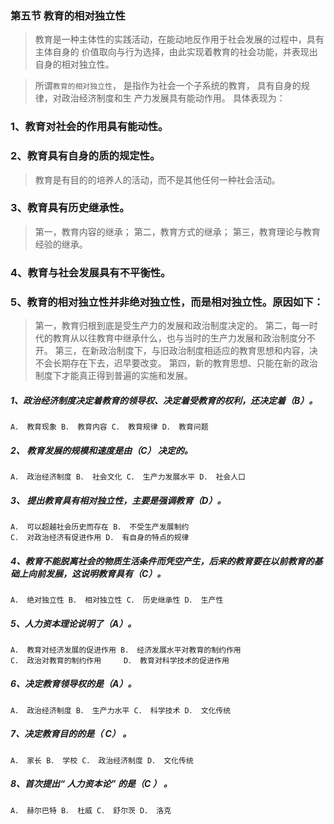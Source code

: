 ### 第五节 教育的相对独立性
>   教育是一种主体性的实践活动，在能动地反作用于社会发展的过程中，具有主体自身的
价值取向与行为选择，由此实现着教育的社会功能，并表现出自身的相对独立性。 

>   所谓`教育的相对独立性`， 是指作为社会一个子系统的教育， 具有自身的规律，对政治经济制度和生
产力发展具有能动作用。 具体表现为：
### 1、教育对社会的作用具有能动性。
### 2、教育具有自身的质的规定性。
>   教育是有目的的培养人的活动，而不是其他任何一种社会活动。

### 3、教育具有历史继承性。
>   第一，教育内容的继承；
    第二，教育方式的继承；
    第三，教育理论与教育经验的继承。
    
### 4、教育与社会发展具有不平衡性。
### 5、教育的相对独立性并非绝对独立性，而是相对独立性。原因如下：
>   第一，教育归根到底是受生产力的发展和政治制度决定的。
    第二，每一时代的教育从以往教育中继承什么，也与当时的生产力发展和政治制度分不开。
    第三，在新政治制度下，与旧政治制度相适应的教育思想和内容，决不会长期存在下去，迟早要改变。
    第四，新的教育思想、只能在新的政治制度下才能真正得到普遍的实施和发展。




##### 1、政治经济制度决定着教育的领导权、决定着受教育的权利，还决定着（B）。
    A． 教育现象 B． 教育内容 C． 教育规律 D． 教育问题
    
##### 2、 教育发展的规模和速度是由（C） 决定的。
    A． 政治经济制度 B． 社会文化 C． 生产力发展水平 D． 社会人口
    
##### 3、 提出教育具有相对独立性，主要是强调教育（D）。
    A． 可以超越社会历史而存在 B． 不受生产发展制约
    C． 对政治经济有促进作用 D． 有自身的特点的规律
    
##### 4、教育不能脱离社会的物质生活条件而凭空产生，后来的教育要在以前教育的基础上向前发展，这说明教育具有（C）。
    A． 绝对独立性 B． 相对独立性 C． 历史继承性 D． 生产性
    
##### 5、人力资本理论说明了（A）。
    A． 教育对经济发展的促进作用 B． 经济发展水平对教育的制约作用
    C． 政治对教育的制约作用     D． 教育对科学技术的促进作用
    
##### 6、决定教育领导权的是（A）。
    A． 政治经济制度 B． 生产力水平 C． 科学技术 D． 文化传统
    
##### 7、决定教育目的的是（ C） 。
    A． 家长 B． 学校 C． 政治经济制度 D． 文化传统
    
##### 8、首次提出“ 人力资本论” 的是（C ） 。
    A． 赫尔巴特 B． 杜威 C． 舒尔茨 D． 洛克